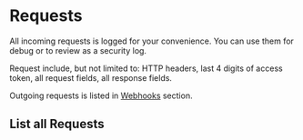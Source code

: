 # Requests

All incoming requests is logged for your convenience. You can use them for debug or to review as a security log.

Request include, but not limited to: HTTP headers, last 4 digits of access token, all request fields, all response fields.

Outgoing requests is listed in [Webhooks]() section.

## List all Requests
